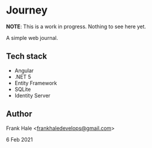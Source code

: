 # Journey

**NOTE**: This is a work in progress. Nothing to see here yet.

A simple web journal.

## Tech stack

- Angular
- .NET 5
- Entity Framework
- SQLite
- Identity Server

## Author

Frank Hale &lt;frankhaledevelops@gmail.com&gt;

6 Feb 2021